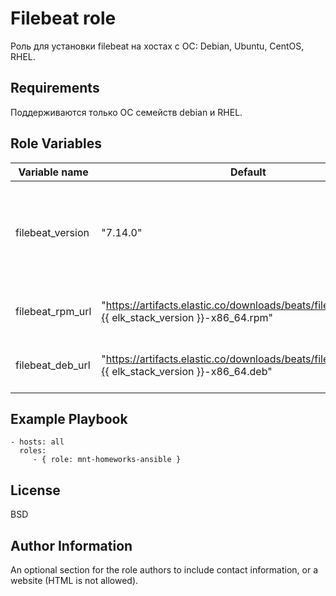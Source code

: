 Filebeat role
=========

Роль для установки filebeat на хостах с ОС: Debian, Ubuntu, CentOS, RHEL.

Requirements
------------

Поддерживаются только ОС семейств debian и RHEL.

Role Variables
--------------

| Variable name | Default | Description |
|-----------------------|----------|-------------------------|
| filebeat_version | "7.14.0" | Параметр, который определяет какой версии filebeat будет установлен |
| filebeat_rpm_url | "https://artifacts.elastic.co/downloads/beats/filebeat/filebeat-{{ elk_stack_version }}-x86_64.rpm" | Ссылка на rpm-дистрибутив filebeat|
| filebeat_deb_url | "https://artifacts.elastic.co/downloads/beats/filebeat/filebeat-{{ elk_stack_version }}-x86_64.deb" | Ссылка на deb-дистрибутив filebeat|

Example Playbook
----------------

    - hosts: all
      roles:
         - { role: mnt-homeworks-ansible }

License
-------

BSD

Author Information
------------------

An optional section for the role authors to include contact information, or a website (HTML is not allowed).
